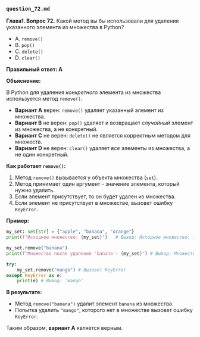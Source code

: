 ### `question_72.md`

**Глава1. Вопрос 72.** Какой метод вы бы использовали для удаления указанного элемента из множества в Python?

- A.  `remove()`
- B.  `pop()`
- C.  `delete()`
- D.  `clear()`

**Правильный ответ: A**

**Объяснение:**

В Python для удаления *конкретного* элемента из множества используется метод `remove()`.

*   **Вариант A** верен:  `remove()` удаляет указанный элемент из множества.
*   **Вариант B** не верен: `pop()` удаляет и возвращает *случайный* элемент из множества, а не конкретный.
*   **Вариант C** не верен:  `delete()` не является корректным методом для множеств.
*   **Вариант D** не верен: `clear()` удаляет *все* элементы из множества, а не один конкретный.

**Как работает `remove()`:**

1.  Метод `remove()` вызывается у объекта множества (`set`).
2.  Метод принимает один аргумент - значение элемента, который нужно удалить.
3. Если элемент присутствует, то он будет удален из множества.
4. Если элемент не присутствует в множестве, вызовет ошибку `KeyError`.

**Пример:**

```python
my_set: set[str] = {"apple", "banana", "orange"}
print(f"Исходное множество: {my_set}")   # Вывод: Исходное множество: {'apple', 'banana', 'orange'}

my_set.remove("banana")
print(f"Множество после удаления 'banana': {my_set}") # Вывод: Множество после удаления 'banana': {'apple', 'orange'}

try:
    my_set.remove("mango") # Вызовет KeyError
except KeyError as e:
    print(e) # Вывод: 'mango'
```
**В результате:**
*   Метод `remove("banana")` удалит элемент `banana` из множества.
*   Попытка удалить `"mango"`, которого нет в множестве вызовет ошибку `KeyError`.
 
Таким образом, **вариант A** является верным.
